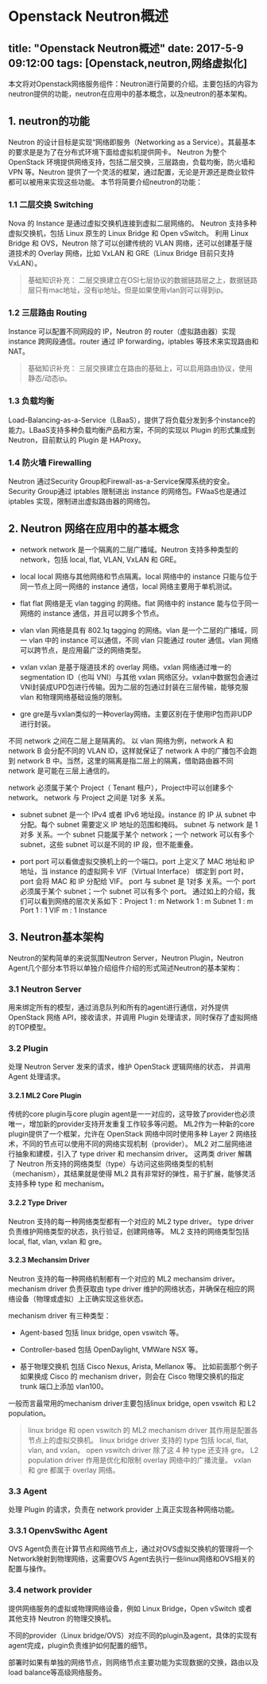 ﻿# Openstack Neutron概述

title: "Openstack Neutron概述"
date: 2017-5-9 09:12:00
tags: [Openstack,neutron,网络虚拟化]
---

本文将对Openstack网络服务组件：Neutron进行简要的介绍。主要包括的内容为neutron提供的功能，neutron在应用中的基本概念，以及neutron的基本架构。

<!--more-->

## 1. neutron的功能
Neutron 的设计目标是实现“网络即服务（Networking as a Service）。其最基本的要求是是为了在分布式环境下面给虚拟机提供网卡。
Neutron 为整个 OpenStack 环境提供网络支持，包括二层交换，三层路由，负载均衡，防火墙和 VPN 等。Neutron 提供了一个灵活的框架，通过配置，无论是开源还是商业软件都可以被用来实现这些功能。
本节将简要介绍neutron的功能：

### 1.1 二层交换 Switching
Nova 的 Instance 是通过虚拟交换机连接到虚拟二层网络的。
Neutron 支持多种虚拟交换机，包括 Linux 原生的 Linux Bridge 和 Open vSwitch。 
利用 Linux Bridge 和 OVS，Neutron 除了可以创建传统的 VLAN 网络，还可以创建基于隧道技术的 Overlay 网络，比如 VxLAN 和 GRE（Linux Bridge 目前只支持 VxLAN）。

> 基础知识补充：
二层交换建立在OSI七层协议的数据链路层之上，数据链路层只有mac地址，没有ip地址。但是如果使用vlan则可以得到ip。

### 1.2 三层路由 Routing
Instance 可以配置不同网段的 IP，Neutron 的 router（虚拟路由器）实现 instance 跨网段通信。router 通过 IP forwarding，iptables 等技术来实现路由和 NAT。
> 基础知识补充：
三层交换建立在路由的基础上，可以启用路由协议，使用静态/动态ip。

### 1.3 负载均衡
Load-Balancing-as-a-Service（LBaaS），提供了将负载分发到多个instance的能力。LBaaS支持多种负载均衡产品和方案，不同的实现以 Plugin 的形式集成到 Neutron，目前默认的 Plugin 是 HAProxy。

### 1.4 防火墙 Firewalling
Neutron 通过Security Group和Firewall-as-a-Service保障系统的安全。
Security Group通过 iptables 限制进出 instance 的网络包。FWaaS也是通过 iptables 实现，限制进出虚拟路由器的网络包。


## 2. Neutron 网络在应用中的基本概念

* network
network 是一个隔离的二层广播域。Neutron 支持多种类型的 network，包括 local, flat, VLAN, VxLAN 和 GRE。

* local 
local 网络与其他网络和节点隔离。local 网络中的 instance 只能与位于同一节点上同一网络的 instance 通信，local 网络主要用于单机测试。

* flat 
flat 网络是无 vlan tagging 的网络。flat 网络中的 instance 能与位于同一网络的 instance 通信，并且可以跨多个节点。

* vlan 
vlan 网络是具有 802.1q tagging 的网络。vlan 是一个二层的广播域，同一 vlan 中的 instance 可以通信，不同 vlan 只能通过 router 通信。vlan 网络可以跨节点，是应用最广泛的网络类型。

* vxlan 
vxlan 是基于隧道技术的 overlay 网络。vxlan 网络通过唯一的 segmentation ID（也叫 VNI）与其他 vxlan 网络区分。vxlan中数据包会通过VNI封装成UPD包进行传输。因为二层的包通过封装在三层传输，能够克服 vlan 和物理网络基础设施的限制。

* gre 
gre是与vxlan类似的一种overlay网络。主要区别在于使用IP包而非UDP进行封装。

不同 network 之间在二层上是隔离的。 
以 vlan 网络为例，network A 和 network B 会分配不同的 VLAN ID，这样就保证了 network A 中的广播包不会跑到 network B 中。当然，这里的隔离是指二层上的隔离，借助路由器不同 network 是可能在三层上通信的。

network 必须属于某个 Project（ Tenant 租户），Project中可以创建多个network。 
network 与 Project 之间是 1对多 关系。

* subnet
subnet 是一个 IPv4 或者 IPv6 地址段。instance 的 IP 从 subnet 中分配。每个 subnet 需要定义 IP 地址的范围和掩码。
subnet 与 network 是 1对多 关系。一个 subnet 只能属于某个 network；一个 network 可以有多个 subnet，这些 subnet 可以是不同的 IP 段，但不能重叠。

* port
port 可以看做虚拟交换机上的一个端口。port 上定义了 MAC 地址和 IP 地址，当 instance 的虚拟网卡 VIF（Virtual Interface） 绑定到 port 时，port 会将 MAC 和 IP 分配给 VIF。
port 与 subnet 是 1对多 关系。一个 port 必须属于某个 subnet；一个 subnet 可以有多个 port。
通过如上的介绍，我们可以看到网络的层次关系如下：Project 1 : m Network 1 : m Subnet 1 : m Port 1 : 1 VIF m : 1 Instance


## 3. Neutron基本架构

Neutron的架构简单的来说氛围Neutron Server，Neutron Plugin，Neutron Agent几个部分本节将以单独介绍组件介绍的形式简述Neutron的基本架构：

### 3.1 Neutron Server 
用来绑定所有的模型，通过消息队列和所有的agent进行通信，对外提供 OpenStack 网络 API，接收请求，并调用 Plugin 处理请求，同时保存了虚拟网络的TOP模型。

### 3.2 Plugin 
处理 Neutron Server 发来的请求，维护 OpenStack 逻辑网络的状态， 并调用 Agent 处理请求。

#### 3.2.1 ML2 Core Plugin
传统的core plugin与core plugin agent是一一对应的，这导致了provider也必须唯一，增加新的provider支持开发重复工作较多等问题。
ML2作为一种新的core plugin提供了一个框架，允许在 OpenStack 网络中同时使用多种 Layer 2 网络技术，不同的节点可以使用不同的网络实现机制（provider）。
ML2 对二层网络进行抽象和建模，引入了 type driver 和 mechansim driver。 
这两类 driver 解耦了 Neutron 所支持的网络类型（type）与访问这些网络类型的机制（mechanism），其结果就是使得 ML2 具有非常好的弹性，易于扩展，能够灵活支持多种 type 和 mechanism。

#### 3.2.2 Type Driver
Neutron 支持的每一种网络类型都有一个对应的 ML2 type driver。 
type driver 负责维护网络类型的状态，执行验证，创建网络等。 
ML2 支持的网络类型包括 local, flat, vlan, vxlan 和 gre。 

#### 3.2.3 Mechansim Driver

Neutron 支持的每一种网络机制都有一个对应的 ML2 mechansim driver。 
mechanism driver 负责获取由 type driver 维护的网络状态，并确保在相应的网络设备（物理或虚拟）上正确实现这些状态。

mechanism driver 有三种类型： 

* Agent-based
包括 linux bridge, open vswitch 等。

* Controller-based 
包括 OpenDaylight, VMWare NSX 等。

* 基于物理交换机 
包括 Cisco Nexus, Arista, Mellanox 等。 
比如前面那个例子如果换成 Cisco 的 mechanism driver，则会在 Cisco 物理交换机的指定 trunk 端口上添加 vlan100。

一般而言最常用的mechanism driver主要包括linux bridge, open vswitch 和 L2 population。

>linux bridge 和 open vswitch 的 ML2 mechanism driver 其作用是配置各节点上的虚拟交换机。 
linux bridge driver 支持的 type 包括 local, flat, vlan, and vxlan。 
open vswitch driver 除了这 4 种 type 还支持 gre。
L2 population driver 作用是优化和限制 overlay 网络中的广播流量。 
vxlan 和 gre 都属于 overlay 网络。


### 3.3 Agent
处理 Plugin 的请求，负责在 network provider 上真正实现各种网络功能。

### 3.3.1 OpenvSwithc Agent
OVS Agent负责在计算节点和网络节点上，通过对OVS虚拟交换机的管理将一个Network映射到物理网络，这需要OVS Agent去执行一些linux网络和OVS相关的配置与操作。

### 3.4 network provider 
提供网络服务的虚拟或物理网络设备，例如 Linux Bridge，Open vSwitch 或者其他支持 Neutron 的物理交换机。

不同的provider（Linux bridge/OVS）对应不同的plugin及agent，具体的实现有agent完成，plugin负责维护如何配置的细节。

部署时如果有单独的网络节点，则网络节点主要功能为实现数据的交换，路由以及load balance等高级网络服务。